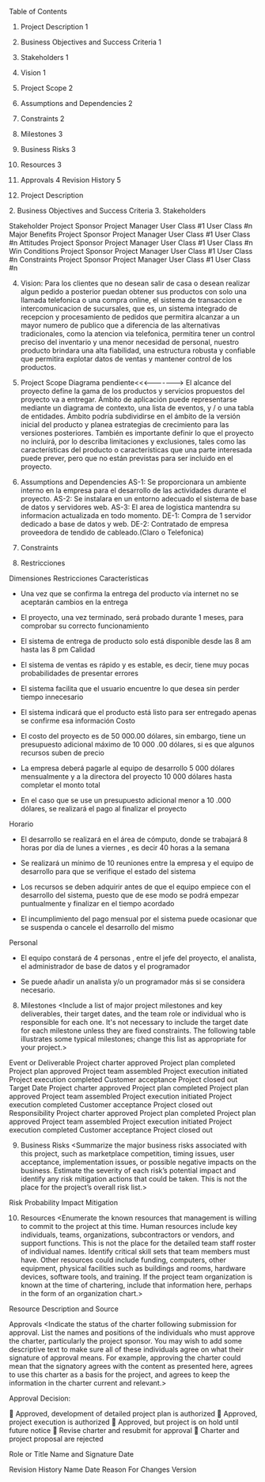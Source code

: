 Table of Contents
1.	Project Description	1
2.	Business Objectives and Success Criteria	1
3.	Stakeholders	1
4.	Vision	1
5.	Project Scope	2
6.	Assumptions and Dependencies	2
7.	Constraints	2
8.	Milestones	3
9.	Business Risks	3
10.	Resources	3
11.	Approvals	4
Revision History	5


1. Project Description
<Provide a concise summary of the intent and motivation for the project. This section could describe the business opportunity that the project is intended to create or exploit. There might be a specific final deliverable or goal to call out. You could incorporate a summary of the business case that explains why the organization wants to undertake the project.>
2. Business Objectives and Success Criteria
<Describe the important business objectives of the product in a way that is quantitative and measurable. These could include revenue increase, cost savings, return on investment, or target release dates. Determine how success will be defined and measured on this project. Describe the factors that are likely to have the greatest impact on achieving that success. Establish measurable criteria to judge whether project has met its business objectives.>
3. Stakeholders
<Stakeholders are individuals, groups, or organizations that are actively involved in a project, are affected by its outcome, or can influence its outcome. The stakeholder profiles identify the project sponsor, project manager, customers for this product, and other stakeholders. Identify business-level customers, target market segments, and significant user classes. For each stakeholder category, describe the major benefits they will receive from the product, their likely attitudes toward the project, what constitutes a win or success for the stakeholder, and any known constraints that must be accommodated. You might include a table that lists affected business areas and organizations and describes the impact the project will have on them.>

Stakeholder
  Project Sponsor
  Project Manager
  User Class #1
  User Class #n
Major Benefits
  Project Sponsor
  Project Manager
  User Class #1
  User Class #n
Attitudes
  Project Sponsor
  Project Manager
  User Class #1
  User Class #n
Win Conditions
  Project Sponsor
  Project Manager
  User Class #1
  User Class #n
Constraints
  Project Sponsor
  Project Manager
  User Class #1
  User Class #n

4. Vision:
Para los clientes que no desean salir de casa o desean realizar algun pedido a posterior puedan obtener sus productos con solo una llamada telefonica o una compra online, el sistema de transaccion e intercomunicacion de sucursales, que es, un sistema integrado de recepcion y procesamiento de pedidos que permitira alcanzar a un mayor numero de publico que a diferencia de las alternativas tradicionales, como la atencion via telefonica, permitira tener un control preciso del inventario y una menor necesidad de personal, nuestro producto brindara una alta fiabilidad, una estructura robusta y confiable que permitira explotar datos de ventas y mantener control de los productos.

5. Project Scope
Diagrama pendiente<<<------->
El alcance del proyecto define la gama de los productos y servicios propuestos del proyecto va a entregar. Ámbito de aplicación puede representarse mediante un diagrama de contexto, una lista de eventos, y / o una tabla de entidades. Ámbito podría subdividirse en el ámbito de la versión inicial del producto y planea estrategias de crecimiento para las versiones posteriores. También es importante definir lo que el proyecto no incluirá, por lo describa limitaciones y exclusiones, tales como las características del producto o características que una parte interesada puede prever, pero que no están previstas para ser incluido en el proyecto.
6. Assumptions  and Dependencies
AS-1: Se proporcionara un ambiente interno en la empresa para el desarrollo de las actividades durante el proyecto.
AS-2: Se instalara en un entorno adecuado el sistema de base de datos y servidores web.
AS-3: El area de logistica mantendra su informacion actualizada en todo momento.
DE-1: Compra de 1 servidor dedicado a base de datos y web.
DE-2: Contratado de empresa proveedora de tendido de cableado.(Claro o Telefonica)
7. Constraints
7.	Restricciones


Dimensiones	                                            Restricciones
Características
-	Una vez que se confirma la entrega del producto vía internet no se aceptarán cambios en la entrega

-	El proyecto, una vez terminado, será probado durante 1 meses, para comprobar su correcto funcionamiento

-	El sistema de entrega de producto solo está disponible desde las 8 am hasta las 8 pm
Calidad	
-	El sistema de ventas es rápido y es estable, es decir, tiene muy pocas probabilidades de presentar errores

-	El sistema facilita que el usuario encuentre lo que desea sin perder tiempo innecesario

-	El sistema indicará que el producto está listo para ser entregado apenas se confirme esa información
Costo	
-	El costo del proyecto es de 50 000.00 dólares, sin embargo, tiene un presupuesto adicional máximo de 10 000 .00 dólares, si es que algunos recursos suben de precio

-	La empresa deberá pagarle al equipo de desarrollo 5 000 dólares  mensualmente y a la directora del proyecto 10 000 dólares  hasta completar el monto total

-	En el caso que se use un presupuesto adicional menor a 10 .000 dólares, se realizará el pago al finalizar el proyecto

Horario	
-	El desarrollo se realizará en el área de cómputo, donde se trabajará 8 horas por día de lunes a viernes , es decir 40 horas a la semana

-	Se realizará un mínimo de 10 reuniones entre la empresa y el equipo de desarrollo para que se verifique el estado del sistema

-	Los recursos se deben adquirir antes de que el equipo empiece con el desarrollo del sistema, puesto que de ese modo se podrá empezar puntualmente y finalizar en el tiempo acordado

-	El incumplimiento del pago mensual por el sistema puede ocasionar que se suspenda o cancele el desarrollo del mismo

Personal	
-	El equipo constará de 4 personas , entre el jefe del proyecto, el analista, el administrador de base de datos y el programador

-	 Se puede añadir un analista y/o un programador más si se considera necesario.



8. Milestones
<Include a list of major project milestones and key deliverables, their target dates, and the team role or individual who is responsible for each one. It's not necessary to include the target date for each milestone unless they are fixed constraints. The following table illustrates some typical milestones; change this list as appropriate for your project.>

Event or Deliverable
  Project charter approved
  Project plan completed
  Project plan approved
  Project team assembled
  Project execution initiated
  Project execution completed
  Customer acceptance
  Project closed out
Target Date
  Project charter approved
  Project plan completed
  Project plan approved
  Project team assembled
  Project execution initiated
  Project execution completed
  Customer acceptance
  Project closed out
Responsibility
  Project charter approved
  Project plan completed
  Project plan approved
  Project team assembled
  Project execution initiated
  Project execution completed
  Customer acceptance
  Project closed out


9. Business Risks
<Summarize the major business risks associated with this project, such as marketplace competition, timing issues, user acceptance, implementation issues, or possible negative impacts on the business. Estimate the severity of each risk’s potential impact and identify any risk mitigation actions that could be taken. This is not the place for the project’s overall risk list.>

Risk
Probability
Impact
Mitigation


10. Resources
<Enumerate the known resources that management is willing to commit to the project at this time. Human resources include key individuals, teams, organizations, subcontractors or vendors, and support functions. This is not the place for the detailed team staff roster of individual names. Identify critical skill sets that team members must have. Other resources could include funding, computers, other equipment, physical facilities such as buildings and rooms, hardware devices, software tools, and training. If the project team organization is known at the time of chartering, include that information here, perhaps in the form of an organization chart.>

Resource
Description and Source


Approvals
<Indicate the status of the charter following submission for approval. List the names and positions of the individuals who must approve the charter, particularly the project sponsor. You may wish to add some descriptive text to make sure all of these individuals agree on what their signature of approval means. For example, approving the charter could mean that the signatory agrees with the content as presented here, agrees to use this charter as a basis for the project, and agrees to keep the information in the charter current and relevant.>

Approval Decision:

  Approved, development of detailed project plan is authorized
  Approved, project execution is authorized
  Approved, but project is on hold until future notice
  Revise charter and resubmit for approval
  Charter and project proposal are rejected

Role or Title
Name and Signature
Date



Revision History
Name
Date
Reason For Changes
Version








